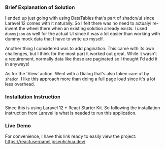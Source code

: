 ### Brief Explanation of Solution
I ended up just going with using DataTables that's part of shadcn/ui since Laravel 12 comes with it naturally. So I felt there was no need to actualyl re-invent the wheel there when an existing solution already exists. I used `dummyjson` as well for the actual UI since it was a lot easier than working with dummy mock data that I have to write up myself.

Another thing I considered was to add pagination. This came with its own challenges, but I think for the most part it worked out great. While it wasn't a requirement, normally data like these are paginated so I thought I'd add it in anyways!

As for the 'View' action. Went with a Dialog that's also taken care of by `shadcn`. I like this approach more than doing a full page load since it's a lot less overhead.

### Installation Instruction
Since this is using Laravel 12 + React Starter Kit. So following the installation instruction from Laravel is what is needed to run this application.

### Live Demo
For convenience, I have this link ready to easily view the project: https://reactuserpanel.josephchua.dev/